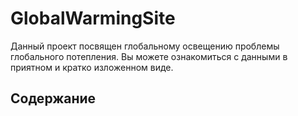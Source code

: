 # GlobalWarmingSite

Данный проект посвящен глобальному освещению проблемы глобального потепления. Вы можете ознакомиться с данными в приятном и кратко изложенном виде.

## Содержание
